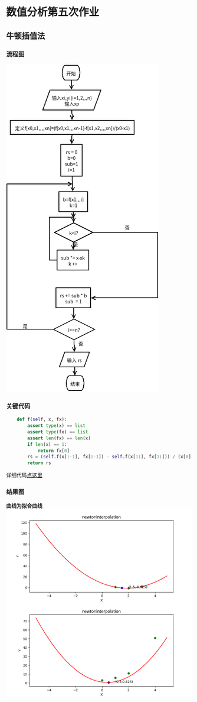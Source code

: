 # 数值分析第五次作业
## 牛顿插值法
### 流程图
![](./牛顿插值法.png)
### 关键代码
```python
    def f(self, x, fx):
        assert type(x) == list
        assert type(fx) == list
        assert len(fx) == len(x)
        if len(x) == 1:
            return fx[0]
        rs = (self.f(x[:-1], fx[:-1]) - self.f(x[1:], fx[1:])) / (x[0] - x[-1])
        return rs
```
详细代码[点这里](./newtoninterpolation.py)
### 结果图
**曲线为拟合曲线**
![](./newton1.png)
![](./newton0.png)